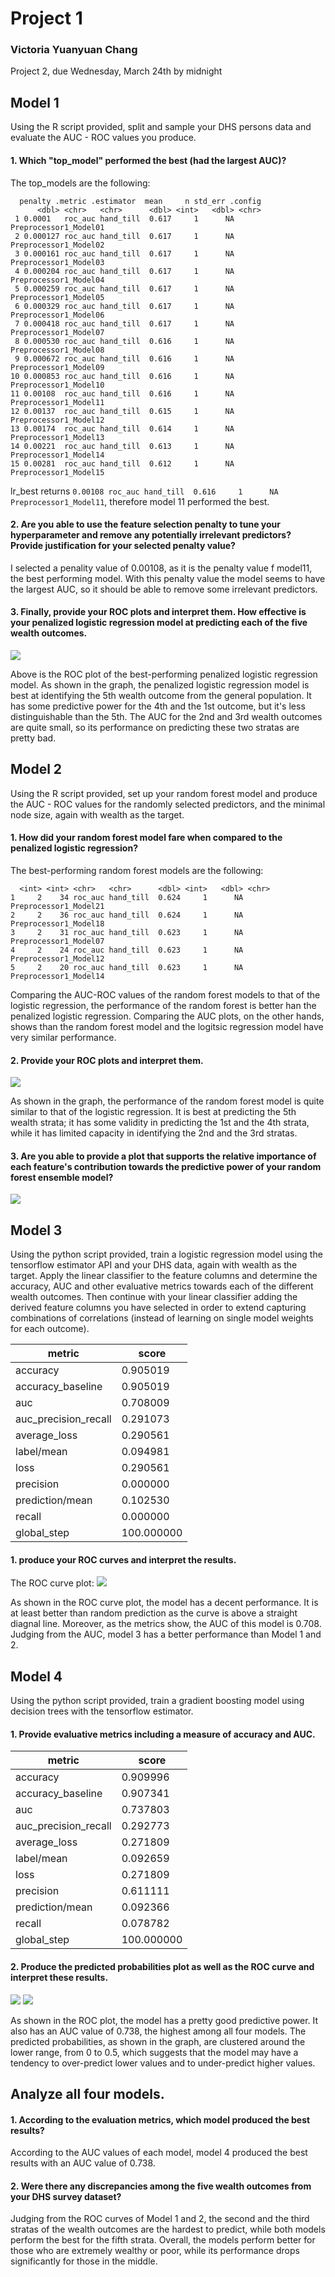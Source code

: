 # Project 1
### Victoria Yuanyuan Chang

Project 2, due Wednesday, March 24th by midnight

## Model 1
Using the R script provided, split and sample your DHS persons data and evaluate the AUC - ROC values you produce.
#### 1. Which "top_model" performed the best (had the largest AUC)?

The top_models are the following:
```
  penalty .metric .estimator  mean     n std_err .config              
      <dbl> <chr>   <chr>      <dbl> <int>   <dbl> <chr>                
 1 0.0001   roc_auc hand_till  0.617     1      NA Preprocessor1_Model01
 2 0.000127 roc_auc hand_till  0.617     1      NA Preprocessor1_Model02
 3 0.000161 roc_auc hand_till  0.617     1      NA Preprocessor1_Model03
 4 0.000204 roc_auc hand_till  0.617     1      NA Preprocessor1_Model04
 5 0.000259 roc_auc hand_till  0.617     1      NA Preprocessor1_Model05
 6 0.000329 roc_auc hand_till  0.617     1      NA Preprocessor1_Model06
 7 0.000418 roc_auc hand_till  0.617     1      NA Preprocessor1_Model07
 8 0.000530 roc_auc hand_till  0.616     1      NA Preprocessor1_Model08
 9 0.000672 roc_auc hand_till  0.616     1      NA Preprocessor1_Model09
10 0.000853 roc_auc hand_till  0.616     1      NA Preprocessor1_Model10
11 0.00108  roc_auc hand_till  0.616     1      NA Preprocessor1_Model11
12 0.00137  roc_auc hand_till  0.615     1      NA Preprocessor1_Model12
13 0.00174  roc_auc hand_till  0.614     1      NA Preprocessor1_Model13
14 0.00221  roc_auc hand_till  0.613     1      NA Preprocessor1_Model14
15 0.00281  roc_auc hand_till  0.612     1      NA Preprocessor1_Model15

```
lr_best returns ```0.00108 roc_auc hand_till  0.616     1      NA Preprocessor1_Model11```, therefore model 11 performed the best.

#### 2. Are you able to use the feature selection penalty to tune your hyperparameter and remove any potentially irrelevant predictors? Provide justification for your selected penalty value? 

I selected a penality value of 0.00108, as it is the penalty value f model11, the best performing model. With this penalty value the model seems to have the largest AUC, so it should be able to remove some irrelevant predictors. 

#### 3. Finally, provide your ROC plots and interpret them. How effective is your penalized logistic regression model at predicting each of the five wealth outcomes.
![](lr_auc.png)

Above is the ROC plot of the best-performing penalized logistic regression model. As shown in the graph, the penalized logistic regression model is best at identifying the 5th wealth outcome from the general population. It has some predictive power for the 4th and the 1st outcome, but it's less distinguishable than the 5th. The AUC for the 2nd and 3rd wealth outcomes are quite small, so its performance on predicting these two stratas are pretty bad.

## Model 2
Using the R script provided, set up your random forest model and produce the AUC - ROC values for the randomly selected predictors, and the minimal node size, again with wealth as the target.
#### 1. How did your random forest model fare when compared to the penalized logistic regression?
The best-performing random forest models are the following:
```  mtry min_n .metric .estimator  mean     n std_err .config              
  <int> <int> <chr>   <chr>      <dbl> <int>   <dbl> <chr>                
1     2    34 roc_auc hand_till  0.624     1      NA Preprocessor1_Model21
2     2    36 roc_auc hand_till  0.624     1      NA Preprocessor1_Model18
3     2    31 roc_auc hand_till  0.623     1      NA Preprocessor1_Model07
4     2    24 roc_auc hand_till  0.623     1      NA Preprocessor1_Model12
5     2    20 roc_auc hand_till  0.623     1      NA Preprocessor1_Model14
```
Comparing the AUC-ROC values of the random forest models to that of the logistic regression, the performance of the random forest is better han the penalized logistic regression. Comparing the AUC plots, on the other hands, shows than the random forest model and the logitsic regression model have very similar performance.

#### 2. Provide your ROC plots and interpret them.
![](rf_auc.png)

As shown in the graph, the performance of the random forest model is quite similar to that of the logistic regression. It is best at predicting the 5th wealth strata; it has some validity in predicting the 1st and the 4th strata, while it has limited capacity in identifying the 2nd and the 3rd stratas.

#### 3. Are you able to provide a plot that supports the relative importance of each feature's contribution towards the predictive power of your random forest ensemble model?

![](last_rf_fit.png)

## Model 3
Using the python script provided, train a logistic regression model using the tensorflow estimator API and your DHS data, again with wealth as the target. Apply the linear classifier to the feature columns and determine the accuracy, AUC and other evaluative metrics towards each of the different wealth outcomes. Then continue with your linear classifier adding the derived feature columns you have selected in order to extend capturing combinations of correlations (instead of learning on single model weights for each outcome). 
 
| metric | score |
|----------|-------------|
|accuracy             |     0.905019|
|accuracy_baseline     |    0.905019|
|auc                    |   0.708009|
|auc_precision_recall    |  0.291073|
|average_loss            |  0.290561|
|label/mean               | 0.094981|
|loss                     | 0.290561|
|precision                | 0.000000|
|prediction/mean          | 0.102530|
|recall                   | 0.000000|
|global_step            | 100.000000|

#### 1. produce your ROC curves and interpret the results.
The ROC curve plot: ![](linear_roc.png)

As shown in the ROC curve plot, the model has a decent performance. It is at least better than random prediction as the curve is above a straight diagnal line. Moreover, as the metrics show, the AUC of this model is 0.708. Judging from the AUC, model 3 has a better performance than Model 1 and 2.

## Model 4
Using the python script provided, train a gradient boosting model using decision trees with the tensorflow estimator. 

#### 1. Provide evaluative metrics including a measure of accuracy and AUC. 

| metric | score |
|----------|-------------|
|accuracy             |     0.909996|
|accuracy_baseline     |    0.907341|
|auc                    |   0.737803|
|auc_precision_recall    |  0.292773|
|average_loss             | 0.271809|
|label/mean             |   0.092659|
|loss              |        0.271809|
|precision          |       0.611111|
|prediction/mean     |      0.092366|
|recall               |     0.078782|
|global_step           |  100.000000|

#### 2. Produce the predicted probabilities plot as well as the ROC curve and interpret these results.
![](tree_roc.png)
![](tree_pp.png)

As shown in the ROC plot, the model has a pretty good predictive power. It also has an AUC value of 0.738, the highest among all four models. The predicted probabilities, as shown in the graph, are clustered around the lower range, from 0 to 0.5, which suggests that the model may have a tendency to over-predict lower values and to under-predict higher values.

## Analyze all four models. 

#### 1. According to the evaluation metrics, which model produced the best results? 
According to the AUC values of each model, model 4 produced the best results with an AUC value of 0.738. 

#### 2. Were there any discrepancies among the five wealth outcomes from your DHS survey dataset?
Judging from the ROC curves of Model 1 and 2, the second and the third stratas of the wealth outcomes are the hardest to predict, while both models perform the best for the fifth strata. Overall, the models perform better for those who are extremely wealthy or poor, while its performance drops significantly for those in the middle. 
